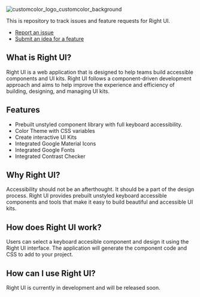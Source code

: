 
![customcolor_logo_customcolor_background](https://user-images.githubusercontent.com/39034159/232519729-7171c44b-dc19-4e13-a643-209f7922423c.png)

This is repository to track issues and feature requests for Right UI.

- [Report an issue](https://github.com/wpickeral/rightui-support/issues)
- [Submit an idea for a feature](https://github.com/wpickeral/rightui-support/discussions/categories/ideas)

## What is Right UI?
Right UI is a web application that is designed to help teams build accessible components and UI kits. Right UI follows a component-driven development approach and aims to help improve the experience and efficiency of building, designing, and managing UI kits.

## Features
- Prebuilt unstyled component library with full keyboard accessibility. 
- Color Theme with CSS variables
- Create interactive UI Kits
- Integrated Google Material Icons
- Integrated Google Fonts
- Integrated Contrast Checker

## Why Right UI?

Accessibility should not be an afterthought. It should be a part of the design process. Right UI provides
prebuilt unstyled keyboard accessible components and tools that make it easy to build beautiful and accessible UI kits.

## How does Right UI work?

Users can select a keyboard accesible component and design it using the Right UI interface. The application will generate the component code and CSS to add to your project.

## How can I use Right UI?
Right UI is currently in development and will be released soon.
